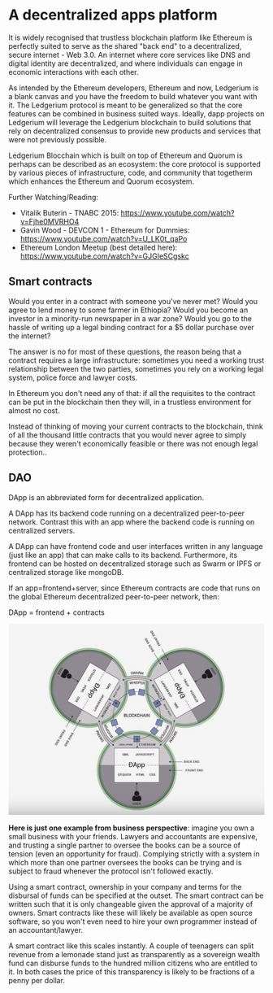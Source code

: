 # **A decentralized apps platform**

It is widely recognised that trustless blockchain platform like Ethereum is perfectly suited to serve as the shared "back end" to a decentralized, secure internet - Web 3.0. An internet where core services like DNS and digital identity are decentralized, and where individuals can engage in economic interactions with each other.

As intended by the Ethereum developers, Ethereum and now, Ledgerium is a blank canvas and you have the freedom to build whatever you want with it. The Ledgerium protocol is meant to be generalized so that the core features can be combined in business suited ways. Ideally, dapp projects on Ledgerium will leverage the Ledgerium blockchain to build solutions that rely on decentralized consensus to provide new products and services that were not previously possible.

Ledgerium Blocchain which is built on top of Ethereum and Quorum is perhaps can be described as an ecosystem: the core protocol is supported by various pieces of infrastructure, code, and community that togetherm which enhances the Ethereum and Quorum ecosystem. 

Further Watching/Reading:

-   Vitalik Buterin - TNABC 2015:
    <https://www.youtube.com/watch?v=Fjhe0MVRHO4>
-   Gavin Wood - DEVCON 1 - Ethereum for Dummies:
    <https://www.youtube.com/watch?v=U_LK0t_qaPo>
-   Ethereum London Meetup (best detailed here):
    <https://www.youtube.com/watch?v=GJGIeSCgskc>

## **Smart contracts**

Would you enter in a contract with someone you've never met? Would you agree to lend money to some farmer in Ethiopia? Would you become an investor in a minority-run newspaper in a war zone? Would you go to the hassle of writing up a legal binding contract for a \$5 dollar purchase over the internet?

The answer is no for most of these questions, the reason being that a contract requires a large infrastructure: sometimes you need a working trust relationship between the two parties, sometimes you rely on a working legal system, police force and lawyer costs.

In Ethereum you don't need any of that: if all the requisites to the contract can be put in the blockchain then they will, in a trustless environment for almost no cost.

Instead of thinking of moving your current contracts to the blockchain, think of all the thousand little contracts that you would never agree to simply because they weren't economically feasible or there was not enough legal protection..

## **DAO**

DApp is an abbreviated form for decentralized application.

A DApp has its backend code running on a decentralized peer-to-peer network. Contrast this with an app where the backend code is running on centralized servers.

A DApp can have frontend code and user interfaces written in any language (just like an app) that can make calls to its backend. Furthermore, its frontend can be hosted on decentralized storage such as Swarm or IPFS or centralized storage like mongoDB. 

If an app=frontend+server, since Ethereum contracts are code that runs on the global Ethereum decentralized peer-to-peer network, then:

DApp = frontend + contracts

![image](../../images/DApp.png)

**Here is just one example from business perspective**: imagine you own a small business with your friends. Lawyers and accountants are expensive, and trusting a single partner to oversee the books can be a source of tension (even an opportunity for fraud). Complying strictly with a system in which more than one partner oversees the books can be trying and is subject to fraud whenever the protocol isn't followed exactly.

Using a smart contract, ownership in your company and terms for the disbursal of funds can be specified at the outset. The smart contract can be written such that it is only changeable given the approval of a majority of owners. Smart contracts like these will likely be available as open source software, so you won't even need to hire your own programmer instead of an accountant/lawyer.

A smart contract like this scales instantly. A couple of teenagers can split revenue from a lemonade stand just as transparently as a sovereign wealth fund can disburse funds to the hundred million citizens who are entitled to it. In both cases the price of this transparency is likely to be fractions of a penny per dollar.
